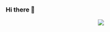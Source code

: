 ### Hi there 👋
<p align="center">
  <a target="_blank" href="https://portfolio-salvatore-taddeo.vercel.app/">
    <img src="https://skillicons.dev/icons?i=vue,react,nodejs,astro,vite,nextjs,tailwind&theme=dark" />
  </a>
</p>
<!--
**SasySaa/SasySaa** is a ✨ _special_ ✨ repository because its `README.md` (this file) appears on your GitHub profile.

Here are some ideas to get you started:

- 🔭 I’m currently working on ...
- 🌱 I’m currently learning ...
- 👯 I’m looking to collaborate on ...
- 🤔 I’m looking for help with ...
- 💬 Ask me about ...
- 📫 How to reach me: ...
- 😄 Pronouns: ...
- ⚡ Fun fact: ...
-->
